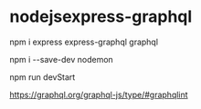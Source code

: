 # nodejsexpress-graphql

npm i express express-graphql graphql 

npm i --save-dev nodemon

npm run devStart

https://graphql.org/graphql-js/type/#graphqlint